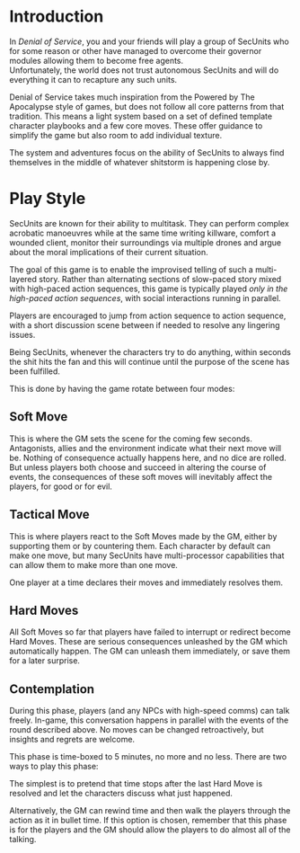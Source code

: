 # Introduction
 
In *Denial of Service*, you and your friends will play a group of SecUnits who for some reason or other have managed to overcome their governor modules allowing them to become free agents.  
Unfortunately, the world does not trust autonomous SecUnits and will do everything it can to recapture any such units.  

Denial of Service takes much inspiration from the Powered by The Apocalypse style of games, but does not follow all core patterns from that tradition. This means a light system based on a set of defined template character playbooks and a few core moves. These offer guidance to simplify the game but also room to add individual texture.

The system and adventures focus on the ability of SecUnits to always find themselves in the middle of whatever shitstorm is happening close by.

# Play Style

SecUnits are known for their ability to multitask. They can perform complex acrobatic manoeuvres while at the same time writing killware, comfort a wounded client, monitor their surroundings via multiple drones and argue about the moral implications of their current situation.  

The goal of this game is to enable the improvised telling of such a multi-layered story. Rather than alternating sections of slow-paced story mixed with high-paced action sequences, this game is typically played *only in the high-paced action sequences*, with social interactions running in parallel.

Players are encouraged to jump from action sequence to action sequence, with a short discussion scene between if needed to resolve any lingering issues.  

Being SecUnits, whenever the characters try to do anything, within seconds the shit hits the fan and this will continue until the purpose of the scene has been fulfilled.  

This is done by having the game rotate between four modes:

## Soft Move
This is where the GM sets the scene for the coming few seconds. Antagonists, allies and the environment indicate what their next move will be. Nothing of consequence actually happens here, and no dice are rolled. But unless players both choose and succeed in altering the course of events, the consequences of these soft moves will inevitably affect the players, for good or for evil.

## Tactical Move
This is where players react to the Soft Moves made by the GM, either by supporting them or by countering them. Each character by default can make one move, but many SecUnits have multi-processor capabilities that can allow them to make more than one move. 

One player at a time declares their moves and immediately resolves them.

## Hard Moves
All Soft Moves so far that players have failed to interrupt or redirect become Hard Moves. These are serious consequences unleashed by the GM which automatically happen. The GM can unleash them immediately, or save them for a later surprise.

## Contemplation
During this phase, players (and any NPCs with high-speed comms) can talk freely.  In-game, this conversation happens in parallel with the events of the round described above. No moves can be changed retroactively, but insights and regrets are welcome.

This phase is time-boxed to 5 minutes, no more and no less. There are two ways to play this phase:

The simplest is to pretend that time stops after the last Hard Move is resolved and let the characters discuss what just happened.

Alternatively, the GM can rewind time and then walk the players through the action as it  in bullet time. If this option is chosen, remember that this phase is for the players and the GM should allow the players to do almost all of the talking.